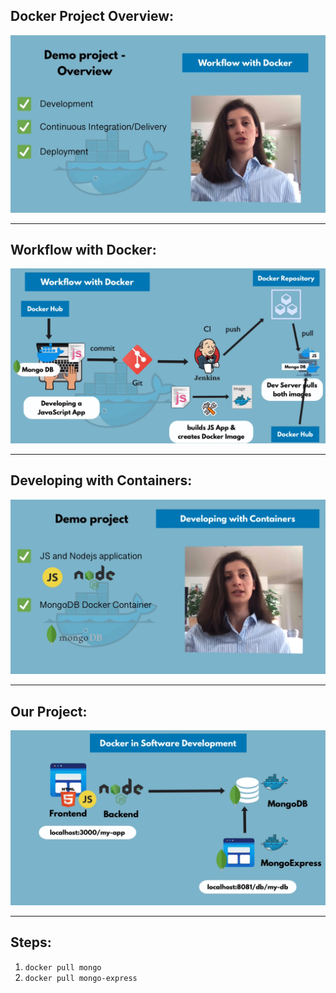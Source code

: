 ## Docker Project Overview:
![10.png](./images/10.png)

---
## Workflow with Docker:
![11.png](./images/11.png)

---

## Developing with Containers:
![12.png](./images/12.png)

---

## Our Project:
![13.png](./images/13.png)

---



## Steps:
1. `docker pull mongo`
1. `docker pull mongo-express`